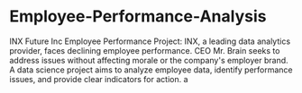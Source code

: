 # Employee-Performance-Analysis
INX Future Inc Employee Performance Project: INX, a leading data analytics provider, faces declining employee performance. CEO Mr. Brain seeks to address issues without affecting morale or the company's employer brand. A data science project aims to analyze employee data, identify performance issues, and provide clear indicators for action.
a
